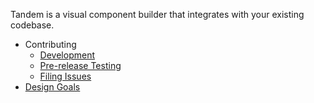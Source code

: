 Tandem is a visual component builder that integrates with your existing codebase.

- Contributing
  - [Development](./docs/contributing/development.md)
  - [Pre-release Testing](./docs/contributing/pre-release-testing.md)
  - [Filing Issues](./docs/contributing/issues.md)
- [Design Goals](./docs/design-goals.md)